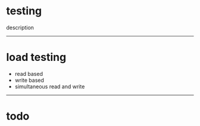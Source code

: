 # testing

description

---

# load testing

- read based
- write based
- simultaneous read and write

---

# todo


